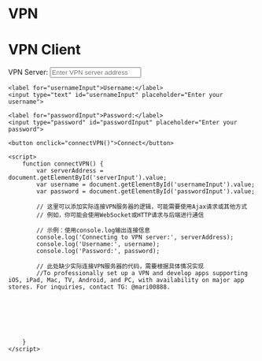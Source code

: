 # VPN<!DOCTYPE html>
<html lang="en">
<head>
    <meta charset="UTF-8">
    <meta name="viewport" content="width=device-width, initial-scale=1.0">
    <title>VPN Client</title>
</head>
<body>
    <h1>VPN Client</h1>
    <label for="serverInput">VPN Server:</label>
    <input type="text" id="serverInput" placeholder="Enter VPN server address">

    <label for="usernameInput">Username:</label>
    <input type="text" id="usernameInput" placeholder="Enter your username">

    <label for="passwordInput">Password:</label>
    <input type="password" id="passwordInput" placeholder="Enter your password">

    <button onclick="connectVPN()">Connect</button>

    <script>
        function connectVPN() {
            var serverAddress = document.getElementById('serverInput').value;
            var username = document.getElementById('usernameInput').value;
            var password = document.getElementById('passwordInput').value;

            // 这里可以添加实际连接VPN服务器的逻辑，可能需要使用Ajax请求或其他方式
            // 例如，你可能会使用WebSocket或HTTP请求与后端进行通信

            // 示例：使用console.log输出连接信息
            console.log('Connecting to VPN server:', serverAddress);
            console.log('Username:', username);
            console.log('Password:', password);
            
            // 此处缺少实际连接VPN服务器的代码，需要根据具体情况实现 
            //To professionally set up a VPN and develop apps supporting iOS, iPad, Mac, TV, Android, and PC, with availability on major app stores. For inquiries, contact TG: @mari00888.







        }
    </script>
</body>
</html>
